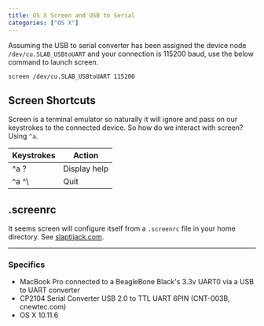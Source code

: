 ```yaml
---
title: OS X Screen and USB to Serial
categories: ["OS X"]
---
```


Assuming the USB to serial converter has been assigned the device node `/dev/cu.SLAB_USBtoUART` and your connection is 115200 baud, use the below command to launch screen.

```
screen /dev/cu.SLAB_USBtoUART 115200
```

## Screen Shortcuts

Screen is a terminal emulator so naturally it will ignore and pass on our keystrokes to the connected device. So how do we interact with screen? Using `^a`.

Keystrokes | Action
---------- | ------
^a ?       | Display help
^a ^\      | Quit

## .screenrc

It seems screen will configure itself from a `.screenrc` file in your home directory. See [slaptijack.com](http://slaptijack.com/system-administration/mac-os-x-terminal-and-gnu-screen-scrollback/).

<hr/>

### Specifics

* MacBook Pro connected to a BeagleBone Black's 3.3v UART0 via a USB to UART converter
* CP2104 Serial Converter USB 2.0 to TTL UART 6PIN (CNT-003B, cnewtec.com)
* OS X 10.11.6





 


